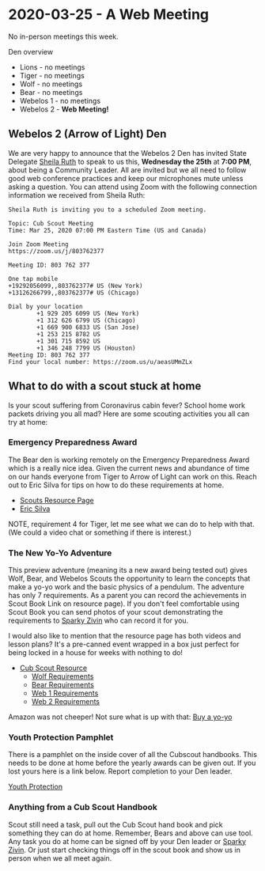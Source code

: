 # 2020-03-25 - A Web Meeting
No in-person meetings this week.

Den overview

* Lions - no meetings
* Tiger - no meetings
* Wolf - no meetings
* Bear - no meetings
* Webelos 1 - no meetings
* Webelos 2 - **Web Meeting!**

## Webelos 2 (Arrow of Light) Den
We are very happy to announce that the Webelos 2 Den has invited State Delegate [Sheila Ruth](http://mgaleg.maryland.gov/mgawebsite/Members/Details/ruth01) to speak to us this, **Wednesday the 25th** at **7:00 PM**, about being a Community Leader. All are invited but we all need to follow good web conference practices and keep our microphones mute unless asking a question. You can attend using Zoom with the following connection information we received from Sheila Ruth: 

    Sheila Ruth is inviting you to a scheduled Zoom meeting.
    
    Topic: Cub Scout Meeting
    Time: Mar 25, 2020 07:00 PM Eastern Time (US and Canada)
    
    Join Zoom Meeting
    https://zoom.us/j/803762377
    
    Meeting ID: 803 762 377
    
    One tap mobile
    +19292056099,,803762377# US (New York)
    +13126266799,,803762377# US (Chicago)
    
    Dial by your location
            +1 929 205 6099 US (New York)
            +1 312 626 6799 US (Chicago)
            +1 669 900 6833 US (San Jose)
            +1 253 215 8782 US
            +1 301 715 8592 US
            +1 346 248 7799 US (Houston)
    Meeting ID: 803 762 377
    Find your local number: https://zoom.us/u/aeasUMmZLx

## What to do with a scout stuck at home
Is your scout suffering from Coronavirus cabin fever? School home work packets driving you all mad? Here are some scouting activities you all can try at home:

### Emergency Preparedness Award

The Bear den is working remotely on the Emergency Preparedness Award which is a really nice idea. Given the current news and abundance of time on our hands everyone from Tiger to Arrow of Light can work on this. Reach out to Eric Silva for tips on how to do these requirements at home.

* [Scouts Resource Page](https://www.scouting.org/awards/awards-central/emergency-preparedness/)
* [Eric Silva](mailto:bear1@cub306.org)

NOTE, requirement 4 for Tiger, let me see what we can do to help with that. (We could a video chat or something if there is interest.)

### The New Yo-Yo Adventure
This preview adventure (meaning its a new award being tested out) gives Wolf, Bear, and Webelos Scouts the opportunity to learn the concepts that make a yo-yo work and the basic physics of a pendulum. The adventure has only 7 requirements. As a parent you can record the achievements in Scout Book Link on resource page). If you don't feel comfortable using Scout Book you can send photos of your scout demonstrating the requirements to [Sparky Zivin](mailto:awards@cub306.org?subject=yo-yo) who can record it for you.

I would also like to mention that the resource page has both videos and lesson plans? It's a pre-canned event wrapped in a box just perfect for being locked in a house for weeks with nothing to do!

* [Cub Scout Resource](https://www.scouting.org/programs/cub-scouts/preview-adventures/yo-yo/)
    * [Wolf Requirements](https://i9peu1ikn3a16vg4e45rqi17-wpengine.netdna-ssl.com/wp-content/uploads/2019/05/510-76819-Yo-Yo-Preview-Adv_Wolf-Req_WEB.pdf)
    * [Bear Requirements](https://i9peu1ikn3a16vg4e45rqi17-wpengine.netdna-ssl.com/wp-content/uploads/2019/05/510-77619-Yo-Yo-Prev-Adv-Bear-Req_WEB.pdf)
    * [Web 1 Requirements](https://i9peu1ikn3a16vg4e45rqi17-wpengine.netdna-ssl.com/wp-content/uploads/2019/05/510-77019-Yo-Yo-Preview-Adv_Webelos-Req_WEB.pdf)
    * [Web 2 Requirements](https://i9peu1ikn3a16vg4e45rqi17-wpengine.netdna-ssl.com/wp-content/uploads/2019/05/510-77119-Yo-Yo-Prev-Adv-AOL-Req_WEB.pdf)

Amazon was not cheeper! Not sure what is up with that:
[Buy a yo-yo](https://www.yo-yo.com/intermediate-yo-yo/Hornet-Pro-Looping-Yo-Yo-3602XP)

### Youth Protection Pamphlet
There is a pamphlet on the inside cover of all the Cubscout handbooks. This needs to be done at home before the yearly awards can be given out. If you lost yours here is a link below. Report completion to your Den leader.

[Youth Protection](https://filestore.scouting.org/filestore/pdf/100-014_WEB.pdf)

### Anything from a Cub Scout Handbook

Scout still need a task, pull out the Cub Scout hand book and pick something they can do at home. Remember, Bears and above can use tool. Any task you do at home can be signed off by your Den leader or [Sparky Zivin](mailto:awards@cub306.org?subject=at%20home%20work). Or just start checking things off in the scout book and show us in person when we all meet again. 